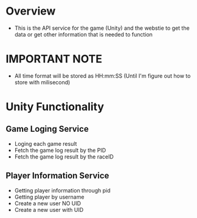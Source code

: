 # Overview
- This is the API service for the game (Unity) and the webstie to get the data or get other information 
that is needed to function

# IMPORTANT NOTE
- All time format will be stored as HH:mm:SS (Until I'm figure out how to store with milisecond)

# Unity Functionality

## Game Loging Service
- Loging each game result
- Fetch the game log result by the PID
- Fetch the game log result by the raceID

## Player Information Service
- Getting player information through pid
- Getting player by username
- Create a new user NO UID
- Create a new user with UID
